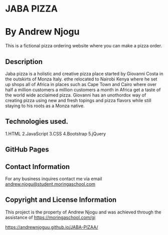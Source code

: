 # JABA PIZZA
# By Andrew Njogu
This is a fictional pizza ordering website where you can make a pizza order.


## Description

Jaba pizza is a holistic and creative pizza place started by Giovanni Costa in the outskirts of Monza Italy.  ethe relocated to Nairobi Kenya where he set up shops all of Africa in places such as Cape Town and Cairo where over half a million customers a million customers a month in Africa get a taste of the world wide acclaimed pizza. Giovanni has an unothordox way of creating pizza using new and fresh topings and pizza flavors while still staying to his roots as a Monza native.


## Technologies used.
1.HTML
2.JavaScript
3.CSS
4.Bootstrap
5.jQuery

## GitHub Pages

## Contact Information
For any business inquires contact me via email  andrew.njogu@student.moringaschool.com 

## Copyright and License Information
This project is the property of Andrew Njogu and was achieved through the assistance of https://moringaschool.com/gi




https://andrewnjoguu.github.io/JABA-PIZAA/